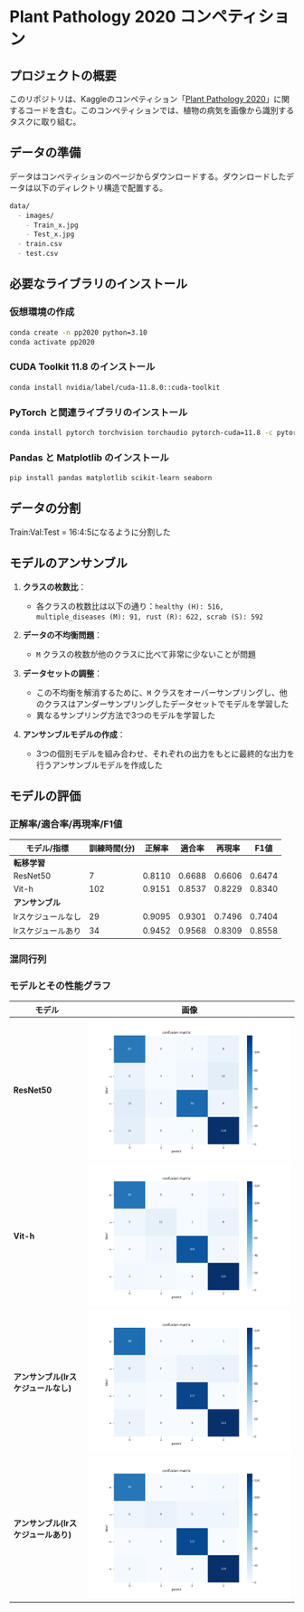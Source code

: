 # Plant Pathology 2020 コンペティション

## プロジェクトの概要
このリポジトリは、Kaggleのコンペティション「[Plant Pathology 2020](https://www.kaggle.com/competitions/plant-pathology-2020-fgvc7/overview)」に関するコードを含む。このコンペティションでは、植物の病気を画像から識別するタスクに取り組む。

## データの準備
データはコンペティションのページからダウンロードする。ダウンロードしたデータは以下のディレクトリ構造で配置する。

```markdown
data/
  - images/
    - Train_x.jpg
    - Test_x.jpg
  - train.csv
  - test.csv
```

## 必要なライブラリのインストール

### 仮想環境の作成
```bash
conda create -n pp2020 python=3.10
conda activate pp2020
```

### CUDA Toolkit 11.8 のインストール

```bash
conda install nvidia/label/cuda-11.8.0::cuda-toolkit
```

### PyTorch と関連ライブラリのインストール

```bash
conda install pytorch torchvision torchaudio pytorch-cuda=11.8 -c pytorch -c nvidia
```

### Pandas と Matplotlib のインストール

```bash
pip install pandas matplotlib scikit-learn seaborn
```

## データの分割
Train:Val:Test = 16:4:5になるように分割した

## モデルのアンサンブル
1. **クラスの枚数比**：
   - 各クラスの枚数比は以下の通り：`healthy (H): 516, multiple_diseases (M): 91, rust (R): 622, scrab (S): 592`

2. **データの不均衡問題**：
   - `M` クラスの枚数が他のクラスに比べて非常に少ないことが問題

3. **データセットの調整**：
   - この不均衡を解消するために、`M` クラスをオーバーサンプリングし、他のクラスはアンダーサンプリングしたデータセットでモデルを学習した
   - 異なるサンプリング方法で3つのモデルを学習した

4. **アンサンブルモデルの作成**：
   - 3つの個別モデルを組み合わせ、それぞれの出力をもとに最終的な出力を行うアンサンブルモデルを作成した

## モデルの評価
### 正解率/適合率/再現率/F1値
| モデル/指標        | 訓練時間(分) | 正解率  | 適合率  | 再現率  | F1値   |
|-------------------|---------|---------|--------|--------|--------|
| **転移学習**       |         |        |        |        |        |
| ResNet50          | 7        | 0.8110  | 0.6688 | 0.6606 | 0.6474 |
| Vit-h             | 102      | 0.9151  | 0.8537 | 0.8229 | 0.8340 |
| **アンサンブル**   |         |         |        |        |        |
| lrスケジュールなし | 29       | 0.9095  | 0.9301 | 0.7496 | 0.7404 |
| lrスケジュールあり | 34       | 0.9452  | 0.9568 | 0.8309 | 0.8558 |

### 混同行列
### モデルとその性能グラフ

| モデル                         | 画像                                      |
|-------------------------------|------------------------------------------|
| **ResNet50**                  | ![ResNet50](figure/resnet50.png)         |
| **Vit-h**                     | ![Vit-h](figure/vit.png)                 |
| **アンサンブル(lrスケジュールなし)** | ![アンサンブル](figure/ensemble.png)        |
| **アンサンブル(lrスケジュールあり)** | ![アンサンブル (スケジュールあり)](figure/ensemble_scheduled_lr.png) |

